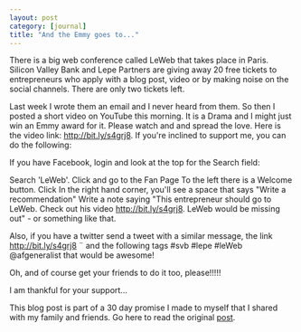 ```yaml
---
layout: post
category: [journal]
title: "And the Emmy goes to..."
---
```


There is a big web conference called LeWeb that takes place in Paris. Silicon Valley Bank and Lepe Partners are giving away 20 free tickets to entrepreneurs who apply with a blog post, video or by making noise on the social channels. There are only two tickets left. 

Last week I wrote them an email and I never heard from them. So then I posted a short video on YouTube this morning. It is a Drama and I might just win an Emmy award for it. Please watch and and spread the love. Here is the video link: http://bit.ly/s4grj8. If you're inclined to support me, you can do the following:

If you have Facebook, login and look at the top for the Search field:

Search 'LeWeb'. Click and go to the Fan Page
To the left there is a Welcome button. Click
In the right hand corner, you'll see a space that says "Write a recommendation" 
Write a note saying "This entrepreneur should go to LeWeb. Check out his video http://bit.ly/s4grj8. LeWeb would be missing out" - or something like that.

Also, if you have a twitter send a tweet with a similar message, the link http://bit.ly/s4grj8 ¨ and the following tags #svb #lepe #leWeb @afgeneralist that would be awesome! 

Oh, and of course get your friends to do it too, please!!!!!

I am thankful for your support...


This blog post is part of a 30 day promise I made to myself that I shared with my family and friends. Go here to read the original <a href="/journal/2011/11/03/art-of-accountability.html">post</a>. 